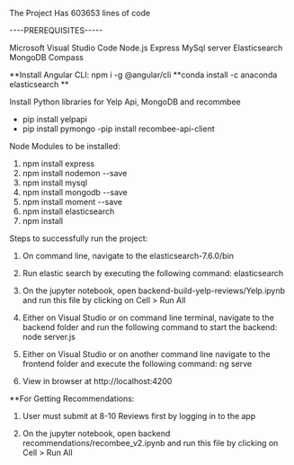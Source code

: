 
The Project Has 603653 lines of code

----PREREQUISITES-----

Microsoft Visual Studio Code
Node.js
Express
MySql server
Elasticsearch
MongoDB Compass

**Install Angular CLI: npm i -g @angular/cli
**conda install -c anaconda elasticsearch **

Install Python libraries for Yelp Api, MongoDB and recommbee

- pip install yelpapi
- pip install pymongo
-pip install recombee-api-client

Node Modules to be installed:

1. npm install express
2. npm install nodemon --save
3. npm install mysql
4. npm install mongodb --save
5. npm install moment  --save
6. npm install elasticsearch
7. npm install 

Steps to successfully run the project:

1. On command line, navigate to the elasticsearch-7.6.0/bin

2. Run elastic search by executing the following command:
	elasticsearch	

3. On the jupyter notebook, open backend-build-yelp-reviews/Yelp.ipynb and run this file by clicking on Cell > Run All

4. Either on Visual Studio or on  command line terminal, navigate to the backend folder and run the following command to start the backend:
	node server.js
	
5. Either on Visual Studio or on another command line navigate to the frontend folder and execute the following command:
	ng serve
	
6. View in browser at http://localhost:4200

**For Getting Recommendations:
1. User must submit at 8-10 Reviews first by logging in to the app 

2. On the jupyter notebook, open backend recommendations/recombee_v2.ipynb and run this file by clicking on Cell > Run All